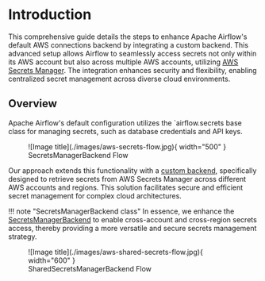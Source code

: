 # Introduction

This comprehensive guide details the steps to enhance Apache Airflow's default AWS connections backend by integrating a
custom backend. This advanced setup allows Airflow to seamlessly access secrets not only within its AWS account but also
across multiple AWS accounts, utilizing [AWS Secrets Manager](https://aws.amazon.com/es/secrets-manager/).
The integration enhances security and flexibility, enabling centralized secret management across diverse cloud
environments.

## Overview

Apache Airflow's default configuration utilizes the `airflow.secrets base class for managing secrets, such as database
credentials and API keys.

<figure markdown>
  ![Image title](./images/aws-secrets-flow.jpg){ width="500" }
  <figcaption>SecretsManagerBackend Flow</figcaption>
</figure>

Our approach extends this functionality with
a [custom backend](https://airflow.apache.org/docs/apache-airflow/stable/security/secrets/secrets-backend/index.html),
specifically designed to retrieve secrets from AWS Secrets Manager across different AWS accounts and regions.
This solution facilitates secure and efficient secret management for complex cloud architectures.

!!! note "SecretsManagerBackend class"
    In essence, we enhance
    the [SecretsManagerBackend](https://airflow.apache.org/docs/apache-airflow-providers-amazon/stable/secrets-backends/aws-secrets-manager.html)
    to enable cross-account and cross-region secrets access, thereby providing a more versatile and secure secrets
    management strategy.

<figure markdown>
  ![Image title](./images/aws-shared-secrets-flow.jpg){ width="600" }
  <figcaption>SharedSecretsManagerBackend Flow</figcaption>
</figure>
